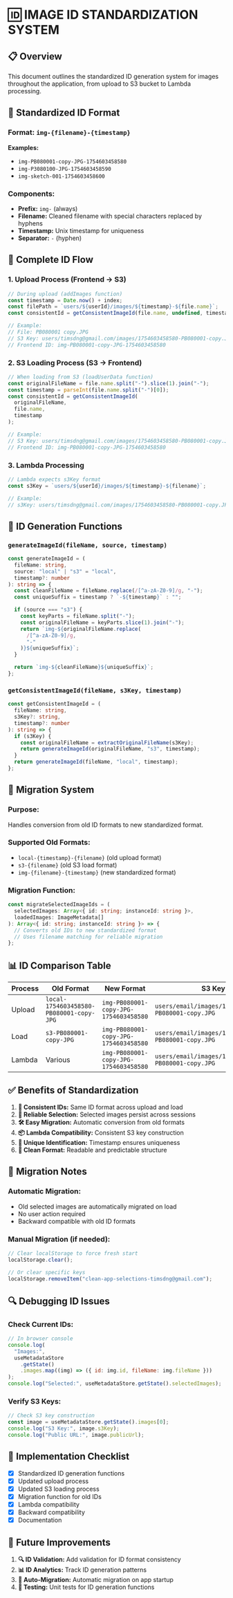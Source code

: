 # 🆔 **IMAGE ID STANDARDIZATION SYSTEM**

## **📋 Overview**

This document outlines the standardized ID generation system for images throughout the application, from upload to S3 bucket to Lambda processing.

## **🎯 Standardized ID Format**

### **Format: `img-{filename}-{timestamp}`**

**Examples:**

- `img-PB080001-copy-JPG-1754603458580`
- `img-P3080100-JPG-1754603458590`
- `img-sketch-001-1754603458600`

### **Components:**

- **Prefix:** `img-` (always)
- **Filename:** Cleaned filename with special characters replaced by hyphens
- **Timestamp:** Unix timestamp for uniqueness
- **Separator:** `-` (hyphen)

## **🔄 Complete ID Flow**

### **1. Upload Process (Frontend → S3)**

```typescript
// During upload (addImages function)
const timestamp = Date.now() + index;
const filePath = `users/${userId}/images/${timestamp}-${file.name}`;
const consistentId = getConsistentImageId(file.name, undefined, timestamp);

// Example:
// File: PB080001 copy.JPG
// S3 Key: users/timsdng@gmail.com/images/1754603458580-PB080001-copy.JPG
// Frontend ID: img-PB080001-copy-JPG-1754603458580
```

### **2. S3 Loading Process (S3 → Frontend)**

```typescript
// When loading from S3 (loadUserData function)
const originalFileName = file.name.split("-").slice(1).join("-");
const timestamp = parseInt(file.name.split("-")[0]);
const consistentId = getConsistentImageId(
  originalFileName,
  file.name,
  timestamp
);

// Example:
// S3 Key: users/timsdng@gmail.com/images/1754603458580-PB080001-copy.JPG
// Frontend ID: img-PB080001-copy-JPG-1754603458580
```

### **3. Lambda Processing**

```typescript
// Lambda expects s3Key format
const s3Key = `users/${userId}/images/${timestamp}-${filename}`;

// Example:
// s3Key: users/timsdng@gmail.com/images/1754603458580-PB080001-copy.JPG
```

## **🔧 ID Generation Functions**

### **`generateImageId(fileName, source, timestamp)`**

```typescript
const generateImageId = (
  fileName: string,
  source: "local" | "s3" = "local",
  timestamp?: number
): string => {
  const cleanFileName = fileName.replace(/[^a-zA-Z0-9]/g, "-");
  const uniqueSuffix = timestamp ? `-${timestamp}` : "";

  if (source === "s3") {
    const keyParts = fileName.split("-");
    const originalFileName = keyParts.slice(1).join("-");
    return `img-${originalFileName.replace(
      /[^a-zA-Z0-9]/g,
      "-"
    )}${uniqueSuffix}`;
  }

  return `img-${cleanFileName}${uniqueSuffix}`;
};
```

### **`getConsistentImageId(fileName, s3Key, timestamp)`**

```typescript
const getConsistentImageId = (
  fileName: string,
  s3Key?: string,
  timestamp?: number
): string => {
  if (s3Key) {
    const originalFileName = extractOriginalFileName(s3Key);
    return generateImageId(originalFileName, "s3", timestamp);
  }
  return generateImageId(fileName, "local", timestamp);
};
```

## **🔄 Migration System**

### **Purpose:**

Handles conversion from old ID formats to new standardized format.

### **Supported Old Formats:**

- `local-{timestamp}-{filename}` (old upload format)
- `s3-{filename}` (old S3 load format)
- `img-{filename}-{timestamp}` (new standardized format)

### **Migration Function:**

```typescript
const migrateSelectedImageIds = (
  selectedImages: Array<{ id: string; instanceId: string }>,
  loadedImages: ImageMetadata[]
): Array<{ id: string; instanceId: string }> => {
  // Converts old IDs to new standardized format
  // Uses filename matching for reliable migration
};
```

## **📊 ID Comparison Table**

| Process | Old Format                              | New Format                            | S3 Key                                               |
| ------- | --------------------------------------- | ------------------------------------- | ---------------------------------------------------- |
| Upload  | `local-1754603458580-PB080001-copy-JPG` | `img-PB080001-copy-JPG-1754603458580` | `users/email/images/1754603458580-PB080001-copy.JPG` |
| Load    | `s3-PB080001-copy-JPG`                  | `img-PB080001-copy-JPG-1754603458580` | `users/email/images/1754603458580-PB080001-copy.JPG` |
| Lambda  | Various                                 | `img-PB080001-copy-JPG-1754603458580` | `users/email/images/1754603458580-PB080001-copy.JPG` |

## **✅ Benefits of Standardization**

1. **🔄 Consistent IDs:** Same ID format across upload and load
2. **🔗 Reliable Selection:** Selected images persist across sessions
3. **🛠️ Easy Migration:** Automatic conversion from old formats
4. **📦 Lambda Compatibility:** Consistent S3 key construction
5. **🎯 Unique Identification:** Timestamp ensures uniqueness
6. **🧹 Clean Format:** Readable and predictable structure

## **🚨 Migration Notes**

### **Automatic Migration:**

- Old selected images are automatically migrated on load
- No user action required
- Backward compatible with old ID formats

### **Manual Migration (if needed):**

```typescript
// Clear localStorage to force fresh start
localStorage.clear();

// Or clear specific keys
localStorage.removeItem("clean-app-selections-timsdng@gmail.com");
```

## **🔍 Debugging ID Issues**

### **Check Current IDs:**

```javascript
// In browser console
console.log(
  "Images:",
  useMetadataStore
    .getState()
    .images.map((img) => ({ id: img.id, fileName: img.fileName }))
);
console.log("Selected:", useMetadataStore.getState().selectedImages);
```

### **Verify S3 Keys:**

```javascript
// Check S3 key construction
const image = useMetadataStore.getState().images[0];
console.log("S3 Key:", image.s3Key);
console.log("Public URL:", image.publicUrl);
```

## **📝 Implementation Checklist**

- [x] Standardized ID generation functions
- [x] Updated upload process
- [x] Updated S3 loading process
- [x] Migration function for old IDs
- [x] Lambda compatibility
- [x] Backward compatibility
- [x] Documentation

## **🎯 Future Improvements**

1. **🔍 ID Validation:** Add validation for ID format consistency
2. **📊 ID Analytics:** Track ID generation patterns
3. **🔄 Auto-Migration:** Automatic migration on app startup
4. **🧪 Testing:** Unit tests for ID generation functions
